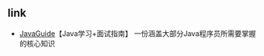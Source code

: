 


## link
- [JavaGuide](https://github.com/Snailclimb/JavaGuide)【Java学习+面试指南】 一份涵盖大部分Java程序员所需要掌握的核心知识